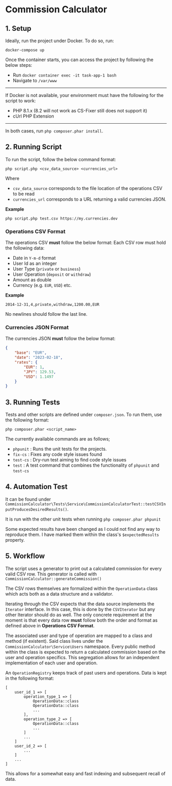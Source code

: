 # Commission Calculator


## 1. Setup

Ideally, run the project under Docker. To do so, run:

`docker-compose up`

Once the container starts, you can access the project by following the below steps:

* Run `docker container exec -it task-app-1 bash`
* Navigate to `/var/www`

---

If Docker is not available, your environment must have the following for the script to work:
* PHP 8.1.x (8.2 will not work as CS-Fixer still does not support it)
* cUrl PHP Extension

---

In both cases, run `php composer.phar install`.


## 2. Running Script

To run the script, follow the below command format:

```php script.php <csv_data_source> <currencies_url>```

Where

* `csv_data_source` corresponds to the file location of the operations CSV to be read
* `currencies_url` corresponds to a URL returning a valid currencies JSON. 

**Example**

```
php script.php test.csv https://my.currencies.dev
```

### Operations CSV Format

The operations CSV **must** follow the below format:
Each CSV row must hold the following data:
* Date in `Y-m-d` format
* User Id as an integer
* User Type (`private` or `business`)
* User Operation (`deposit` or `withdraw`)
* Amount as double
* Currency (e.g. `EUR`, `USD`) etc.

**Example**
```csv
2014-12-31,4,private,withdraw,1200.00,EUR
```

No newlines should follow the last line.

### Currencies JSON Format

The currencies JSON **must** follow the below format:

```json
{
    "base": "EUR",
    "date": "2023-02-18",
    "rates": {
        "EUR": 1,
        "JPY": 129.53,
        "USD": 1.1497
    }
}
```

## 3. Running Tests

Tests and other scripts are defined under `composer.json`. To run them, use the following format:

`php composer.phar <script_name>`

The currently available commands are as follows;

* `phpunit` : Runs the unit tests for the projects.
* `fix-cs` : Fixes any code style issues found
* `test-cs` : Dry-run test aiming to find code style issues
* `test` : A test command that combines the functionality of `phpunit` and `test-cs`

## 4. Automation Test

It can be found under `CommissionCalculator\Tests\Service\CommissionCalculatorTest::testCSVInputProducesDesiredResults()`.

It is run with the other unit tests when running `php composer.phar phpunit`

Some expected results have been changed as I could not find any way to reproduce them. I have marked them within the class's `$expectedResults` property.

## 5. Workflow

The script uses a generator to print out a calculated commission for every valid CSV row. This generator is called with `CommissionCalculator::generateCommission()`

The CSV rows themselves are formalized within the `OperationData` class which acts both as a data structure and a validator.

Iterating through the CSV expects that the data source implements the `Iterator` interface. In this case, this is done by the
`CSVIterator` but any other Iterator should do as well. The only concrete requirement at the moment is that
every data row **must** follow both the order and format as defined above in **Operations CSV Format**.

The associated user and type of operation are mapped to a class and method (if existent). Said class lives under the `CommissionCalculator\Service\Users` namespace.
Every public method within the class is expected to return a calculated commission based on the user and operation specifics.
This segregation allows for an independent implementation of each user and operation.

An `OperationRegistry` keeps track of past users and operations. Data is kept in the following format:
```
[
    user_id_1 => [
        operation_type_1 => [
            OperationData::class
            OperationData::class
            ...
        ],
        operation_type_2 => [
            OperationData::class
            ...
        ]
        ...
    ]
    user_id_2 => [
        ...
    ]
    ...
]
```

This allows for a somewhat easy and fast indexing and subsequent recall of data.




